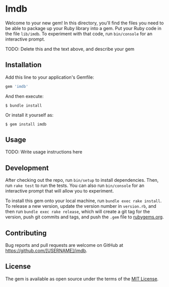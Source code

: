 # Imdb

Welcome to your new gem! In this directory, you'll find the files you need to be able to package up your Ruby library into a gem. Put your Ruby code in the file `lib/imdb`. To experiment with that code, run `bin/console` for an interactive prompt.

TODO: Delete this and the text above, and describe your gem

## Installation

Add this line to your application's Gemfile:

```ruby
gem 'imdb'
```

And then execute:

    $ bundle install

Or install it yourself as:

    $ gem install imdb

## Usage

TODO: Write usage instructions here

## Development

After checking out the repo, run `bin/setup` to install dependencies. Then, run `rake test` to run the tests. You can also run `bin/console` for an interactive prompt that will allow you to experiment.

To install this gem onto your local machine, run `bundle exec rake install`. To release a new version, update the version number in `version.rb`, and then run `bundle exec rake release`, which will create a git tag for the version, push git commits and tags, and push the `.gem` file to [rubygems.org](https://rubygems.org).

## Contributing

Bug reports and pull requests are welcome on GitHub at https://github.com/[USERNAME]/imdb.


## License

The gem is available as open source under the terms of the [MIT License](https://opensource.org/licenses/MIT).
